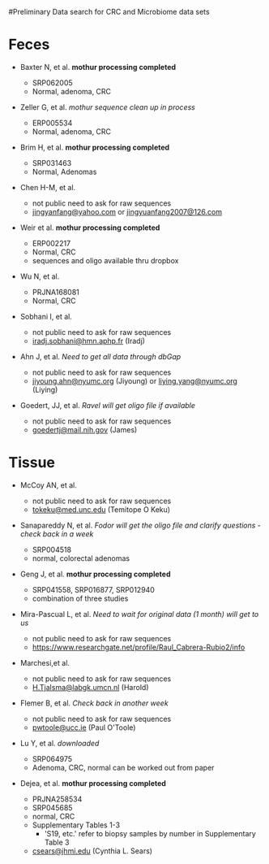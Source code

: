 #Preliminary Data search for CRC and Microbiome data sets


# Feces

* Baxter N, et al. **mothur processing completed**
	* SRP062005
	* Normal, adenoma, CRC
  
* Zeller G, et al. *mothur sequence clean up in process* 
	* ERP005534
	* Normal, adenoma, CRC
  
* Brim H, et al. **mothur processing completed**
	* SRP031463
	* Normal, Adenomas
  
* Chen H-M, et al.
	* not public need to ask for raw sequences
	* jingyanfang@yahoo.com or jingyuanfang2007@126.com
  
* Weir et al. **mothur processing completed**
	* ERP002217
	* Normal, CRC
	* sequences and oligo available thru dropbox
  
* Wu N, et al. 
	* PRJNA168081
	* Normal, CRC
  
* Sobhani I, et al.
	* not public need to ask for raw sequences
	* iradj.sobhani@hmn.aphp.fr (Iradj)
  
* Ahn J, et al. *Need to get all data through dbGap*
	* not public need to ask for raw sequences
	* jiyoung.ahn@nyumc.org (Jiyoung) or liying.yang@nyumc.org (Liying)
  
*  Goedert, JJ, et al. *Ravel will get oligo file if available*
	*  not public need to ask for raw sequences
	*  goedertj@mail.nih.gov (James)


# Tissue

* McCoy AN, et al.
	* not public need to ask for raw sequences
	* tokeku@med.unc.edu (Temitope O Keku)  

*  Sanapareddy N, et al. *Fodor will get the oligo file and clarify questions - check back in a week*
	*  SRP004518
	*  normal, colorectal adenomas  
  
* Geng J, et al. **mothur processing completed**
	* SRP041558, SRP016877, SRP012940
	* combination of three studies
  
* Mira-Pascual L, et al. *Need to wait for original data (1 month) will get to us*
	* not public need to ask for raw sequences
	* https://www.researchgate.net/profile/Raul_Cabrera-Rubio2/info   
  
* Marchesi,et al.
	* not public need to ask for raw sequences
	* H.Tjalsma@labgk.umcn.nl (Harold)  
  
* Flemer B, et al. *Check back in another week*
	* not public need to ask for raw sequences
	* pwtoole@ucc.ie (Paul O'Toole)  
  
* Lu Y, et al.  *downloaded*
	* SRP064975
	* Adenoma, CRC, normal can be worked out from paper  
  
* Dejea, et al.  **mothur processing completed**
	* PRJNA258534
	* SRP045685 
	* normal, CRC
	* Supplementary Tables 1-3 
		* 'S19, etc.' refer to biopsy samples by number in Supplementary Table 3 	 
	* csears@jhmi.edu (Cynthia L. Sears)
